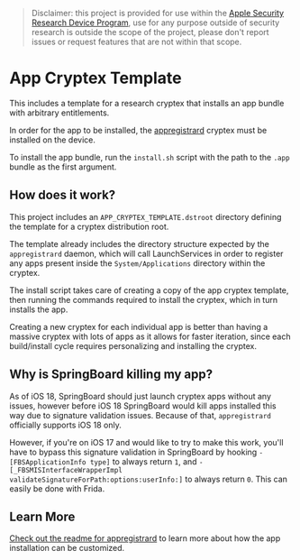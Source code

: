> Disclaimer: this project is provided for use within the [Apple Security Research Device Program](https://security.apple.com/research-device/), use for any purpose outside of security research is outside the scope of the project, please don't report issues or request features that are not within that scope.

# App Cryptex Template

This includes a template for a research cryptex that installs an app bundle with arbitrary entitlements.

In order for the app to be installed, the [appregistrard](https://github.com/insidegui/appregistrard) cryptex must be installed on the device.

To install the app bundle, run the `install.sh` script with the path to the `.app` bundle as the first argument.

## How does it work?

This project includes an `APP_CRYPTEX_TEMPLATE.dstroot` directory defining the template for a cryptex distribution root.

The template already includes the directory structure expected by the `appregistrard` daemon, which will call LaunchServices in order to register any apps present inside the `System/Applications` directory within the cryptex.

The install script takes care of creating a copy of the app cryptex template, then running the commands required to install the cryptex, which in turn installs the app.

Creating a new cryptex for each individual app is better than having a massive cryptex with lots of apps as it allows for faster iteration, since each build/install cycle requires personalizing and installing the cryptex.

## Why is SpringBoard killing my app?

As of iOS 18, SpringBoard should just launch cryptex apps without any issues, however before iOS 18 SpringBoard would kill apps installed this way due to signature validation issues. Because of that, `appregistrard` officially supports iOS 18 only.

However, if you're on iOS 17 and would like to try to make this work, you'll have to bypass this signature validation in SpringBoard by hooking `-[FBSApplicationInfo type]` to always return `1`, and `-[_FBSMISInterfaceWrapperImpl validateSignatureForPath:options:userInfo:]` to always return `0`. This can easily be done with Frida.

## Learn More

[Check out the readme for appregistrard](https://github.com/insidegui/appregistrard) to learn more about how the app installation can be customized.